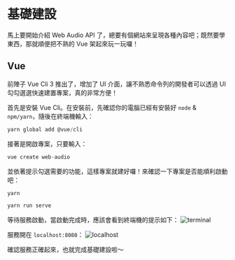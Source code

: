 # 基礎建設

馬上要開始介紹 Web Audio API 了，總要有個網站來呈現各種內容吧；既然要學東西，那就順便把不熟的 Vue 架起來玩一玩囉！

## Vue

前陣子 Vue Cli 3 推出了，增加了 UI 介面，讓不熟悉命令列的開發者可以透過 UI 勾勾選選快速建置專案，真的非常方便！

首先是安裝 Vue Cli。在安裝前，先確認你的電腦已經有安裝好 `node` & `npm/yarn`，隨後在終端機輸入：
```cs
yarn global add @vue/cli
```
接著是開啟專案，只要輸入：
```cs
vue create web-audio
```
並依著提示勾選需要的功能，這樣專案就建好囉！來確認一下專案是否能順利啟動吧：

```cs
yarn

yarn run serve
```

等待服務啟動，當啟動完成時，應該會看到終端機的提示如下：
![terminal](https://i.imgur.com/hv0M5jO.jpg)

服務開在 `localhost:8080`：
![localhost](https://i.imgur.com/EMvZ30j.jpg)

確認服務正確起來，也就完成基礎建設啦～
